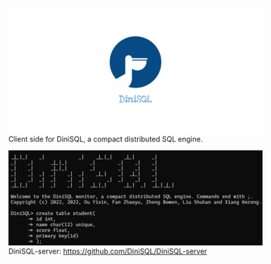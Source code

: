 ![](pic/linkedin_banner_image_2.png)
Client side for DiniSQL, a compact distributed SQL engine.

![](pic/DiniSQL.png)
DiniSQL-server: https://github.com/DiniSQL/DiniSQL-server